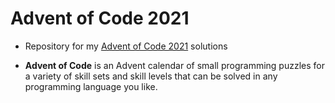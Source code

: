 # Advent of Code 2021
* Repository for my [Advent of Code 2021](https://adventofcode.com/2021/) solutions

* **Advent of Code** is an Advent calendar of small programming puzzles for a variety of skill sets and skill levels that can be solved in any programming language you like.
